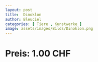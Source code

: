 ```yaml
---
layout: post
title:  Dinoklon
author: Bleuciel
categories: [ Tiere , Kunstwerke ]
image: assets/images/Bilds/Dinoklon.png
---
```

# Preis: 1.00 CHF
